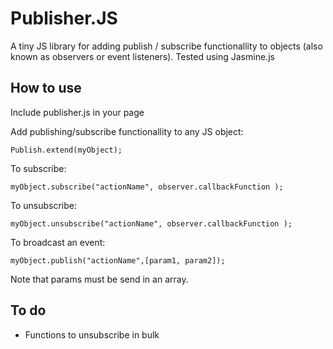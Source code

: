 Publisher.JS
===========

A tiny JS library for adding publish / subscribe functionallity to objects (also known as observers or event listeners).
Tested using Jasmine.js


How to use
----------

Include publisher.js in your page

Add publishing/subscribe functionallity to any JS object:

	Publish.extend(myObject);

To subscribe:

	myObject.subscribe("actionName", observer.callbackFunction );


To unsubscribe:

	myObject.unsubscribe("actionName", observer.callbackFunction );


To broadcast an event:

	myObject.publish("actionName",[param1, param2]);

Note that params must be send in an array.

To do
-------
- Functions to unsubscribe in bulk
